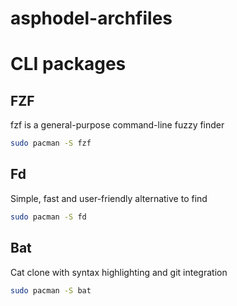 # asphodel-archfiles

# CLI packages

## FZF
fzf is a general-purpose command-line fuzzy finder

```bash
sudo pacman -S fzf
```

## Fd
Simple, fast and user-friendly alternative to find

```bash
sudo pacman -S fd
```
## Bat
Cat clone with syntax highlighting and git integration

```bash
sudo pacman -S bat
```
